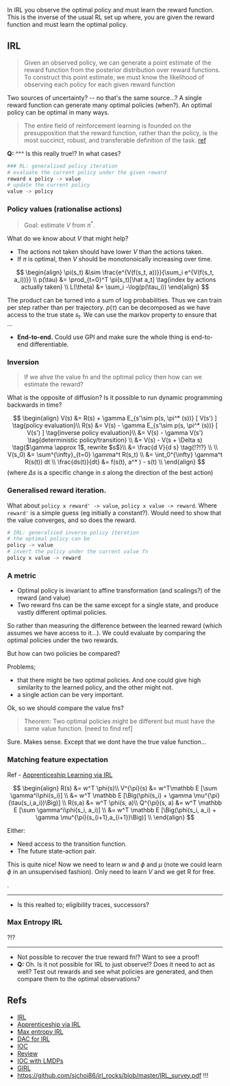 In IRL you observe the optimal policy and must learn the reward function. This is the inverse of the usual RL set up where, you are given the reward function and must learn the optimal policy.

## IRL

> Given an observed policy, we can generate a point estimate of the reward function from the posterior distribution over reward functions. To construct this point estimate, we must know the likelihood of observing each policy for each given reward function

Two sources of uncertainty? -- no that's the same source...?
A single reward function can generate many optimal policies (when?).
An optimal policy can be optimal in many ways.

> The entire field of reinforcement learning is founded on the presupposition that the reward function, rather than the policy, is the most succinct, robust, and transferable definition of the task. [ref](https://github.com/sjchoi86/irl_rocks/blob/master/IRL_survey.pdf)

__Q:__ ^^^ Is this really true!? In what cases?

```python
### RL: generalised policy iteration
# evaluate the current policy under the given reward
reward x policy -> value
# update the current policy
value -> policy
```

### Policy values (rationalise actions)

> Goal: estimate $V$ from $\pi^{* }$.

What do we know about $V$ that might help?

- The actions not taken should have lower $V$ than the actions taken.
- If $\pi$ is optimal, then $V$ should be monotonoically increasing over time.


$$
\begin{align}
\pi(s_t) &\sim \frac{e^{V(f(s_t, a))}}{\sum_i e^{V(f(s_t, a_i))}} \\
p(\tau) &= \prod_{t=0}^T \pi(s_t)[\hat a_t] \tag{index by actions actually taken} \\
L(\theta) &= \sum_i -\log(p(\tau_i))
\end{align}
$$

The product can be turned into a sum of log probabilities. Thus we can train per step rather than per trajectory. $p(\tau)$ can be decomposed as we have access to the true state $s_t$. We can use the markov property to ensure that ...

- __End-to-end.__ Could use GPI and make sure the whole thing is end-to-end differentiable.


### Inversion

> If we ahve the value fn and the optimal policy then how can we estimate the reward?

What is the opposite of diffusion? Is it possible to run dynamic programming backwards in time?

$$
\begin{align}
V(s) &= R(s) + \gamma E_{s'\sim p(s, \pi^* (s))} [ V(s') ] \tag{policy evaluation}\\
R(s) &= V(s) - \gamma E_{s'\sim p(s, \pi^* (s))} [ V(s') ] \tag{inverse policy evaluation}\\
&= V(s) - \gamma V(s') \tag{deterministic policy/transition} \\
&= V(s) - V(s + \Delta s) \tag{$\gamma \approx 1$, rewrite $s$}\\
&= \frac{d V}{d s} \tag{!?!?} \\
\\
V(s_0) &= \sum^{\infty}_{t=0} \gamma^t R(s_t) \\
&= \int_0^{\infty} \gamma^t R(s(t)) dt \\
\frac{ds(t)}{dt} &= f(s(t), a^* ) - s(t) \\
\end{align}
$$
(where $\Delta s$ is a specific change in $s$ along the direction of the best action)

### Generalised reward iteration.

What about `policy x reward' -> value`, `policy x value -> reward`. Where `reward'` is a simple guess (eg initially a constant?). Would need to show that the value converges, and so does the reward.

```python
# IRL: generalsied inverse policy iteration
# the optimal policy can be
policy -> value
# invert the policy under the current value fn
policy x value -> reward
```


### A metric

- Optimal policy is invariant to affine transformation (and scalings?) of the reward (and value)
- Two reward fns can be the same except for a single state, and produce vastly different optimal policies.

So rather than measuring the difference between the learned reward (which assumes we have access to it...). We could evaluate by comparing the optimal policies under the two rewards.

But how can two policies be compared?

Problems;
- that there might be two optimal policies. And one could give high similarity to the learned policy, and the other might not.
- a single action can be very important.

Ok, so we should compare the value fns?

> Theorem: Two optimal policies might be different but must have the same value function. [need to find ref]

Sure. Makes sense. Except that we dont have the true value function...



### Matching feature expectation

Ref - [Apprenticeship Learning via IRL](https://ai.stanford.edu/~ang/papers/icml04-apprentice.pdf)

$$
\begin{align}
R(s) &= w^T \phi(s)\\
V^{\pi}(s) &= w^T\mathbb E [\sum \gamma^i\phi(s_i)] \\
&= w^T \mathbb E [\Big(\phi(s_i) + \gamma \mu^{\pi}(\tau(s_i,a_i))\Big)] \\
R(s,a) &= w^T \phi(s, a)\\
Q^{\pi}(s, a) &= w^T \mathbb E [\sum \gamma^i\phi(s_i, a_i)] \\
&= w^T \mathbb E [\Big(\phi(s_i, a_i) + \gamma \mu^{\pi}(s_{i+1},a_{i+1})\Big)] \\
\end{align}
$$

Either:
- Need access to the transition function.
- The future state-action pair.

This is quite nice! Now we need to learn $w$ and $\phi$ and $\mu$ (note we could learn $\phi$ in an unsupervised fashion). Only need to learn $V$ and we get R for free.

.

***

- Is this realted to; eligibility traces, successors?


### Max Entropy IRL

?!?

***

- Not possible to recover the true reward fn!? Want to see a proof!
- __Q:__ Oh. Is it not possible for IRL to just observe!? Does it need to act as well? Test out rewards and see what policies are generated, and then compare them to the optimal observations?

## Refs

- [IRL](https://ai.stanford.edu/~ang/papers/icml00-irl.pdf)
- [Apprenticeship via IRL](https://ai.stanford.edu/~ang/papers/icml04-apprentice.pdf)
- [Max entropy IRL](https://www.aaai.org/Papers/AAAI/2008/AAAI08-227.pdf)
- [DAC for IRL](https://arxiv.org/abs/1809.02925)
- [IOC](https://arxiv.org/abs/1805.08395)
- [Review](https://arxiv.org/abs/1806.06877)
- [IOC with LMDPs](https://homes.cs.washington.edu/~todorov/papers/DvijothamICML10.pdf)
- [GIRL](https://pdfs.semanticscholar.org/6021/4094bb268d137f021fdff10c298fc92cde33.pdf)
- https://github.com/sjchoi86/irl_rocks/blob/master/IRL_survey.pdf !!!
